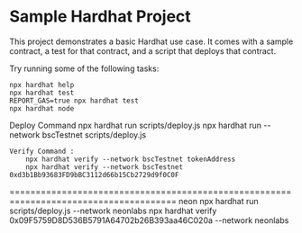 # Sample Hardhat Project

This project demonstrates a basic Hardhat use case. It comes with a sample contract, a test for that contract, and a script that deploys that contract.

Try running some of the following tasks:

```shell
npx hardhat help
npx hardhat test
REPORT_GAS=true npx hardhat test
npx hardhat node
```
Deploy Command
    npx hardhat run scripts/deploy.js
    npx hardhat run --network bscTestnet scripts/deploy.js
```
Verify Command : 
    npx hardhat verify --network bscTestnet tokenAddress
    npx hardhat verify --network bscTestnet 0xd3b1Bb93683FD9bBC3112d66b15Cb2729d9f0C0F
```
====================================================================================== neon
npx hardhat run scripts/deploy.js --network neonlabs
npx hardhat verify 0x09F5759D8D536B5791A64702b26B393aa46C020a --network neonlabs